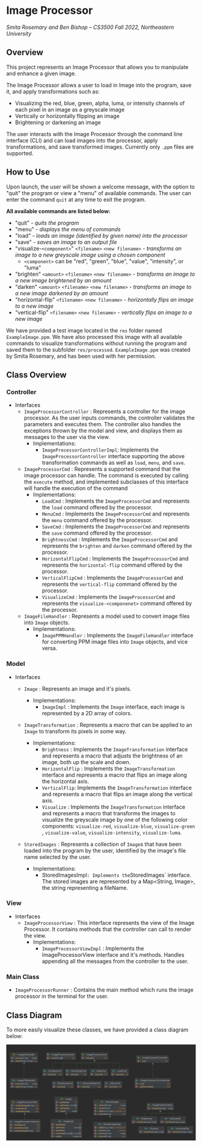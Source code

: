 # Image Processor

_Smita Rosemary and Ben Bishop – CS3500 Fall 2022, Northeastern University_

## Overview

This project represents an Image Processor that allows you to manipulate and enhance a given image.

The Image Processor allows a user to load in Image into the program, save it, and apply
transformations such as:

* Visualizing the red, blue, green, alpha, luma, or intensity channels of each pixel in an image as
  a greyscale image
* Vertically or horizontally flipping an image
* Brightening or darkening an image

The user interacts with the Image Processor through the command line interface (CLI) and can load
images into the processor, apply transformations, and save transformed images. Currently only `.ppm`
files are supported.

## How to Use

Upon launch, the user will be shown a welcome message, with the option to "quit" the program or view
a "menu" of available commands. The user can enter the command `quit` at any time to exit the
program.

**All available commands are listed below:**

* "quit" - _quits the program_
* "menu" - _displays the menu of commands_
* "load" <path> <filename> - _loads an image (identified by given name) into the processor_
* "save" <path> <filename> - _saves an image to an output file_
* "visualize-`<component>`" `<filename>` `<new filename>` - _transforms an image to a new greyscale
  image using a chosen component_
    * `<component>` can be "red", "green", "blue", "value", "intensity", or "luma"
* "brighten" `<amount>` `<filename>` `<new filename>` - _transforms an image to a new image
  brightened by an amount_
* "darken" `<amount>` `<filename>` `<new filename>` - _transforms an image to a new image darkened
  by an amount_
* "horizontal-flip" `<filename>` `<new filename>` - _horizontally flips an image to a new image_
* "vertical-flip" `<filename>` `<new filename>` - _vertically flips an image to a new image_

We have provided a test image located in the `res` folder named `ExampleImage.ppm`. We have also
processed this image with all available commands to visualize transformations without running the
program and saved them to the subfolder `res/processed`. `ExampleImage.ppm` was created by Smita
Rosemary, and has been used with her permission.

## Class Overview

### Controller

* Interfaces
    * `ImageProcessorController` : Represents a controller for the image processor. As the user
      inputs
      commands, the controller validates the parameters and executes them. The controller also
      handles
      the exceptions thrown by the model and view, and displays them as messages to the user via the
      view.
        * Implementations:
            * `ImageProcessorControllerImpl`: Implements the `ImageProcessorController` interface
              supporting
              the above transformation commands as well as `load`, `menu`, and `save`.
    * `ImageProcessorCmd` : Represents a supported command that the image processor can handle. The
      command is executed by calling the `execute` method, and implemented subclasses of this
      interface
      will handle the execution of the command
        * Implementations:
            * `LoadCmd` : Implements the `ImageProcessorCmd` and represents the `load` command
              offered by the processor.
            * `MenuCmd` : Implements the `ImageProcessorCmd` and represents the `menu` command
              offered by the processor.
            * `SaveCmd` : Implements the `ImageProcessorCmd` and represents the `save` command
              offered by the processor.
            * `BrightnessCmd` : Implements the `ImageProcessorCmd` and represents the `brighten`
              and `darken` command offered by the processor.
            * `HorizontalFlipCmd` : Implements the `ImageProcessorCmd` and represents
              the `horizontal-flip` command offered by the processor.
            * `VerticalFlipCmd` : Implements the `ImageProcessorCmd` and represents
              the `vertical-flip` command offered by the processor.
            * `VisualizeCmd` : Implements the `ImageProcessorCmd` and represents
              the `visualize-<componenet>` command offered by the processor.
    * `ImageFileHandler` :  Represents a model used to convert image files into `Image` objects.
        * Implementations:
            * `ImagePPMHandler` : Implements the `ImageFileHandler` interface for converting PPM
              image files into `Image` objects, and vice versa.

### Model

* Interfaces
    * `Image` : Represents an image and it's pixels.
        * Implementations:
            * `ImageImpl` : Implements the `Image` interface, each image is represented by a 2D
              array of colors.
    * `ImageTransformation` : Represents a macro that can be applied to an `Image` to transform its
      pixels in some way.
        * Implementations:
            * `Brightness` : Implements the `ImageTransformation` interface and represents a
              macro that adjusts
              the brightness of an image, both up the scale and down.
            * `HorizontalFlip` : Implements the `ImageTransformation` interface and represents a
              macro that flips an image along the horizontal axis.
            * `VerticalFlip`: Implements the `ImageTransformation` interface and represents
              a macro that flips an image along the vertical axis.
            * `Visualize` : Implements the `ImageTransformation` interface and represents a
              macro that transforms the images to visualize the greyscale image by one of the
              following color components: `visualize-red`, `visualize-blue`, `visualize-green`
              , `visualize-value`, `visualize-intensity`, `visualize-luma`.

    * `StoredImages` : Represents a collection of  `Image`s that have been loaded into the program
      by the user, identified by the image's file name selected by the user.
        * Implementations:
            * StoredImagesImpl` : Implements the `StoredImages` interface. The stored images are
              represented by a Map<String, Image>, the string representing a fileName.

### View

* Interfaces
    * `ImageProcessorView` : This interface represents the view of the Image Processor. It contains
      methods that the controller can call to render the view.
        * Implementations:
            * `ImageProcessorViewImpl` : Implements the ImageProcessorView interface and it's
              methods. Handles appending all the messages from the controller to the user.

### Main Class

* `ImageProcessorRunner` :  Contains the main method which runs the image processor in the terminal
  for the user.

## Class Diagram

To more easily visualize these classes, we have provided a class diagram below:

![Class Diagram](diagram.png)


